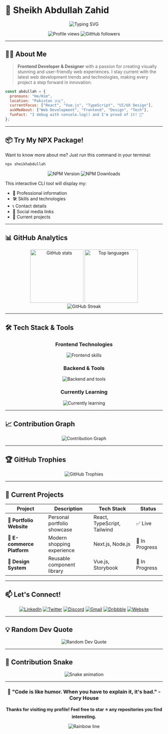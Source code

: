# 🚀 Sheikh Abdullah Zahid

<div align="center">
  
![Typing SVG](https://readme-typing-svg.herokuapp.com?font=Fira+Code&size=22&pause=1000&color=00D9FF&center=true&vCenter=true&width=600&lines=Frontend+Developer+%26+Designer;Full+Stack+Web+Developer;UI%2FUX+Enthusiast;Always+Learning+New+Technologies)

</div>

<p align="center">
  <img src="https://komarev.com/ghpvc/?username=sheikhshab&label=Profile%20views&color=0e75b6&style=flat" alt="Profile views" />
  <img src="https://img.shields.io/github/followers/sheikhshab?label=Followers&style=social" alt="GitHub followers" />
</p>

---

## 👨‍💻 About Me

> **Frontend Developer & Designer** with a passion for creating visually stunning and user-friendly web experiences. I stay current with the latest web development trends and technologies, making every project a step forward in innovation.

```javascript
const abdullah = {
  pronouns: "He/Him",
  location: "Pakistan 🇵🇰",
  currentFocus: ["React", "Vue.js", "TypeScript", "UI/UX Design"],
  askMeAbout: ["Web Development", "Frontend", "Design", "Tech"],
  funFact: "I debug with console.log() and I'm proud of it! 🐛"
};
```

---

## 📦 Try My NPX Package!

Want to know more about me? Just run this command in your terminal:

```bash
npx sheikhabdullah
```

<div align="center">
  <img src="https://img.shields.io/npm/v/sheikhabdullah?style=for-the-badge&logo=npm&color=CB3837" alt="NPM Version" />
  <img src="https://img.shields.io/npm/dt/sheikhabdullah?style=for-the-badge&logo=npm&color=CB3837" alt="NPM Downloads" />
</div>

This interactive CLI tool will display my:
- 📝 Professional information
- 🛠️ Skills and technologies
- 📞 Contact details
- 🔗 Social media links
- 💼 Current projects

---

## 📊 GitHub Analytics

<div align="center">
  <img src="https://github-readme-stats.vercel.app/api?username=sheikhshab&hide_title=false&hide_rank=false&show_icons=true&include_all_commits=true&count_private=true&disable_animations=false&theme=tokyonight&locale=en&hide_border=true&bg_color=0D1117" height="170" alt="GitHub stats" />
  <img src="https://github-readme-stats.vercel.app/api/top-langs?username=sheikhshab&locale=en&hide_title=false&layout=compact&card_width=320&langs_count=8&theme=tokyonight&hide_border=true&bg_color=0D1117" height="170" alt="Top languages" />
</div>

<div align="center">
  <img src="https://github-readme-streak-stats.herokuapp.com/?user=sheikhshab&theme=tokyonight&hide_border=true&background=0D1117" alt="GitHub Streak" />
</div>

---

## 🛠️ Tech Stack & Tools

<div align="center">

### Frontend Technologies
<img src="https://skillicons.dev/icons?i=react,vue,nextjs,typescript,javascript,html,css,tailwind,sass,bootstrap" alt="Frontend skills" />

### Backend & Tools
<img src="https://skillicons.dev/icons?i=nodejs,python,docker,git,github,figma,photoshop,illustrator,vscode,linux" alt="Backend and tools" />

### Currently Learning
<img src="https://skillicons.dev/icons?i=threejs,webassembly,rust,graphql" alt="Currently learning" />

</div>

---

## 📈 Contribution Graph

<div align="center">
  <img src="https://github-readme-activity-graph.vercel.app/graph?username=sheikhshab&theme=tokyo-night&bg_color=0D1117&color=00D9FF&line=00D9FF&point=FFFFFF&area=true&hide_border=true" alt="Contribution Graph" />
</div>

---

## 🏆 GitHub Trophies

<div align="center">
  <img src="https://github-profile-trophy.vercel.app/?username=sheikhshab&theme=tokyonight&no-frame=true&no-bg=true&margin-w=4&row=2&column=4" alt="GitHub Trophies" />
</div>

---

## 🎯 Current Projects

<div align="center">

| Project | Description | Tech Stack | Status |
|---------|-------------|------------|--------|
| 🌟 **Portfolio Website** | Personal portfolio showcase | React, TypeScript, Tailwind | ✅ Live |
| 📱 **E-commerce Platform** | Modern shopping experience | Next.js, Node.js | 🚧 In Progress |
| 🎨 **Design System** | Reusable component library | Vue.js, Storybook | 🚧 In Progress |

</div>

---

## 📫 Let's Connect!

<div align="center">
  
[![LinkedIn](https://img.shields.io/badge/LinkedIn-%230077B5.svg?style=for-the-badge&logo=linkedin&logoColor=white)](https://www.linkedin.com/in/abdullah-zahid-3a4424263/)
[![Twitter](https://img.shields.io/badge/Twitter-%231DA1F2.svg?style=for-the-badge&logo=Twitter&logoColor=white)](https://twitter.com/abdullah_zhd219)
[![Discord](https://img.shields.io/badge/Discord-%235865F2.svg?style=for-the-badge&logo=discord&logoColor=white)](https://discordapp.com/users/abdullah_zahid)
[![Gmail](https://img.shields.io/badge/Gmail-D14836?style=for-the-badge&logo=gmail&logoColor=white)](mailto:zahidabdullah753@gmail.com)
[![Dribbble](https://img.shields.io/badge/Dribbble-EA4C89?style=for-the-badge&logo=dribbble&logoColor=white)](https://dribbble.com/abdullah%20zahid)
[![Website](https://img.shields.io/badge/Website-000000?style=for-the-badge&logo=About.me&logoColor=white)](https://sheikhabdullahzahid.com)

</div>

---

## 💡 Random Dev Quote

<div align="center">
  <img src="https://quotes-github-readme.vercel.app/api?type=horizontal&theme=tokyonight" alt="Random Dev Quote" />
</div>

---

## 🐍 Contribution Snake

<div align="center">
  <img src="https://raw.githubusercontent.com/sheikhshab/sheikhshab/output/snake.svg" alt="Snake animation" />
</div>

---

<div align="center">
  
### 🌟 "Code is like humor. When you have to explain it, it's bad." - Cory House

**Thanks for visiting my profile! Feel free to star ⭐ any repositories you find interesting.**

<img src="https://raw.githubusercontent.com/andreasbm/readme/master/assets/lines/rainbow.png" alt="Rainbow line" />

</div>
